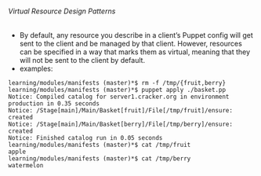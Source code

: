 ###### Virtual Resource Design Patterns
  * By default, any resource you describe in a client’s Puppet config will get sent to the client and be managed by that client. However, resources can be specified in a way that marks them as virtual, meaning that they will not be sent to the client by default. 
  * examples:
```
learning/modules/manifests (master)*$ rm -f /tmp/{fruit,berry}
learning/modules/manifests (master)*$ puppet apply ./basket.pp
Notice: Compiled catalog for server1.cracker.org in environment production in 0.35 seconds
Notice: /Stage[main]/Main/Basket[fruit]/File[/tmp/fruit]/ensure: created
Notice: /Stage[main]/Main/Basket[berry]/File[/tmp/berry]/ensure: created
Notice: Finished catalog run in 0.05 seconds
learning/modules/manifests (master)*$ cat /tmp/fruit
apple
learning/modules/manifests (master)*$ cat /tmp/berry
watermelon
```
